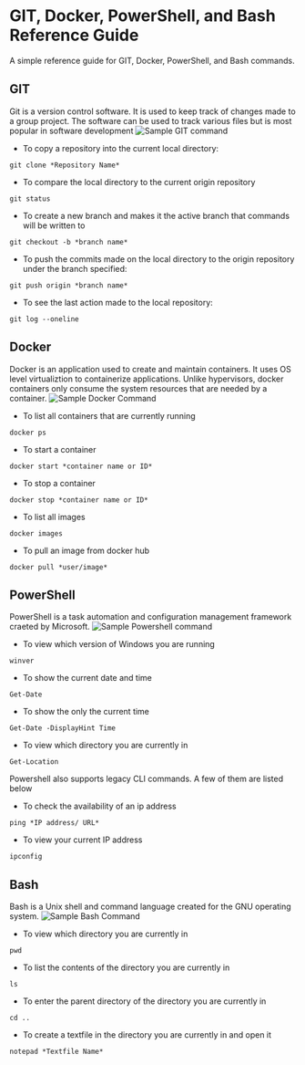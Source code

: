 # GIT, Docker, PowerShell, and Bash Reference Guide
 A simple reference guide for GIT, Docker, PowerShell, and Bash commands.

## GIT
Git is a version control software. It is used to keep track of changes made to a group project. The software can be used to track various files but is most popular in software development
![Sample GIT command](http://techgenix.com/tgwordpress/wp-content/uploads/2019/03/1067-02-05.png?ezimgfmt=rs:848x267/rscb1)
- To copy a repository into the current local directory:
```
git clone *Repository Name*
```
- To compare the local directory to the current origin repository
```
git status 
```
- To create a new branch and makes it the active branch that commands will be written to
```
git checkout -b *branch name*
```
- To push the commits made on the local directory to the origin repository under the branch specified:
```
git push origin *branch name* 
```
- To see the last action made to the local repository:
```
git log --oneline
```

## Docker
Docker is an application used to create and maintain containers. It uses OS level virtualiztion to containerize applications. Unlike hypervisors, docker containers only consume the system resources that are needed by a container.
![Sample Docker Command](https://stefanscherer.github.io/content/images/2015/08/docker-version-png-shadow.png)
- To list all containers that are currently running
```
docker ps
```

- To start a container
```
docker start *container name or ID*
```

- To stop a container
```
docker stop *container name or ID*
```
- To list all images
```
docker images
```
- To pull an image from docker hub
```
docker pull *user/image*
```

## PowerShell
PowerShell is a task automation and configuration management framework craeted by Microsoft.
![Sample Powershell command](https://www.faqforge.com/wp-content/uploads/2017/08/Untitled.png)
- To view which version of Windows you are running
```
winver
```
- To show the current date and time
```
Get-Date
```
- To show the only the current time
```
Get-Date -DisplayHint Time
```
- To view which directory you are currently in 
```
Get-Location
```
Powershell also supports legacy CLI commands. A few of them are listed below
- To check the availability of an ip address
```
ping *IP address/ URL*
```
- To view your current IP address
```
ipconfig
```

## Bash
Bash is a Unix shell and command language created for the GNU operating system.
![Sample Bash Command](https://www.varonis.com/blog/wp-content/uploads/2016/09/powershell-ls.png)
- To view which directory you are currently in 
```
pwd
```

- To list the contents of the directory you are currently in
```
ls
```

- To enter the parent directory of the directory you are currently in
```
cd ..
```
- To create a textfile in the directory you are currently in and open it
```
notepad *Textfile Name*
```



